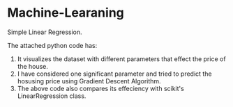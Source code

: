 # Machine-Learaning
Simple Linear Regression.

The attached python code has:
1. It visualizes the dataset with different parameters that effect the price of the house.
2. I have considered one significant parameter and tried to predict the hosusing price using Gradient Descent Algorithm.
3. The above code also compares its effeciency with scikit's LinearRegression class.
